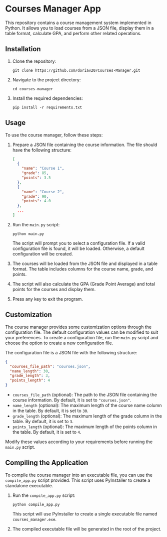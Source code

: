 # Courses Manager App

This repository contains a course management system implemented in Python. It allows you to load courses from a JSON
file, display them in a table format, calculate GPA, and perform other related operations.

## Installation

1. Clone the repository:

   ```
   git clone https://github.com/doriav20/Courses-Manager.git
   ```

2. Navigate to the project directory:

   ```
   cd courses-manager
   ```

3. Install the required dependencies:

   ```
   pip install -r requirements.txt
   ```

## Usage

To use the course manager, follow these steps:

1. Prepare a JSON file containing the course information. The file should have the following structure:

   ```json
   [
     {
       "name": "Course 1",
       "grade": 85,
       "points": 3.5
     },
     {
       "name": "Course 2",
       "grade": 90,
       "points": 4.0
     },
     ...
   ]
   ```

2. Run the `main.py` script:

   ```
   python main.py
   ```

   The script will prompt you to select a configuration file. If a valid configuration file is found, it will be loaded.
   Otherwise, a default configuration will be created.

3. The courses will be loaded from the JSON file and displayed in a table format. The table includes columns for the
   course name, grade, and points.

4. The script will also calculate the GPA (Grade Point Average) and total points for the courses and display them.

5. Press any key to exit the program.

## Customization

The course manager provides some customization options through the configuration file. The default configuration values
can be modified to suit your preferences. To create a configuration file, run the `main.py` script and choose the option
to create a new configuration file.

The configuration file is a JSON file with the following structure:

```json
{
  "courses_file_path": "courses.json",
  "name_length": 30,
  "grade_length": 3,
  "points_length": 4
}
```

- `courses_file_path` (optional): The path to the JSON file containing the course information. By default, it is set
  to `"courses.json"`.
- `name_length` (optional): The maximum length of the course name column in the table. By default, it is set to `30`.
- `grade_length` (optional): The maximum length of the grade column in the table. By default, it is set to `3`.
- `points_length` (optional): The maximum length of the points column in the table. By default, it is set to `4`.

Modify these values according to your requirements before running the `main.py` script.

## Compiling the Application

To compile the course manager into an executable file, you can use the `compile_app.py` script provided. This script
uses PyInstaller to create a standalone executable.

1. Run the `compile_app.py` script:

   ```
   python compile_app.py
   ```

   This script will use PyInstaller to create a single executable file named `courses_manager.exe`.

2. The compiled executable file will be generated in the root of the project.
